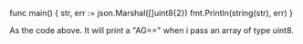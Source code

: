 func main() {
	str, err := json.Marshal([]uint8{2})
	fmt.Println(string(str), err)
}

As the code above. It will print a "AG==" when i pass an array of type uint8.